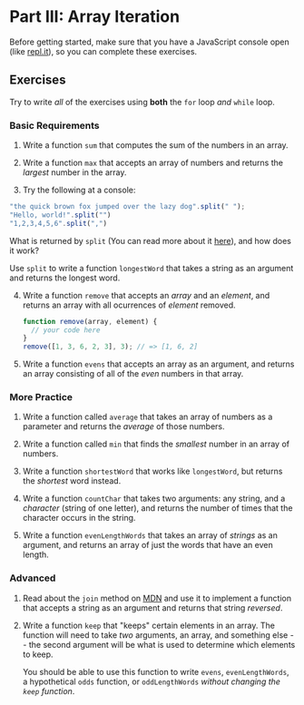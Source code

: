 # Part III: Array Iteration

Before getting started, make sure that you have a JavaScript console open (like <a href="http://www.repl.it/languages/javascript" target="_blank">repl.it</a>), so you can complete these exercises.

## Exercises

Try to write *all* of the exercises using **both** the `for` loop *and* `while`
loop.

### Basic Requirements


1. Write a function `sum` that computes the sum of the numbers in an array.

2. Write a function `max` that accepts an array of numbers and returns the
   *largest* number in the array.

3. Try the following at a console:

  ```js
  "the quick brown fox jumped over the lazy dog".split(" ");
  "Hello, world!".split("")
  "1,2,3,4,5,6".split(",")
  ```

  What is returned by `split` (You can read more about it
  [here](https://developer.mozilla.org/en-US/docs/Web/JavaScript/Reference/Global_Objects/String/split)),
  and how does it work?

  Use `split` to write a function `longestWord` that takes a string as an
  argument and returns the longest word.

4. Write a function `remove` that accepts an *array* and an *element*, and
   returns an array with all ocurrences of *element* removed.

   ```js
   function remove(array, element) {
     // your code here
   }
   remove([1, 3, 6, 2, 3], 3); // => [1, 6, 2]
   ```

5. Write a function `evens` that accepts an array as an argument, and returns
   an array consisting of all of the *even* numbers in that array.

### More Practice

1. Write a function called `average` that takes an array of numbers as a
   parameter and returns the *average* of those numbers.

2. Write a function called `min` that finds the *smallest* number in an array of
   numbers.

3. Write a function `shortestWord` that works like `longestWord`, but returns
   the *shortest* word instead.

4. Write a function `countChar` that takes two arguments: any string, and a
   *character* (string of one letter), and returns the number of times that the
   character occurs in the string.

5. Write a function `evenLengthWords` that takes an array of *strings* as an
   argument, and returns an array of just the words that have an even length.

### Advanced

1. Read about the `join` method on
   [MDN](https://developer.mozilla.org/en-US/docs/Web/JavaScript/Reference/Global_Objects/Array/join)
   and use it to implement a function that accepts a string as an argument and
   returns that string *reversed*.

2. Write a function `keep` that "keeps" certain elements in an array. The
   function will need to take *two* arguments, an array, and something else --
   the second argument will be what is used to determine which elements to keep.

   You should be able to use this function to write `evens`, `evenLengthWords`,
   a hypothetical `odds` function, or `oddLengthWords` *without changing the
   `keep` function*.
